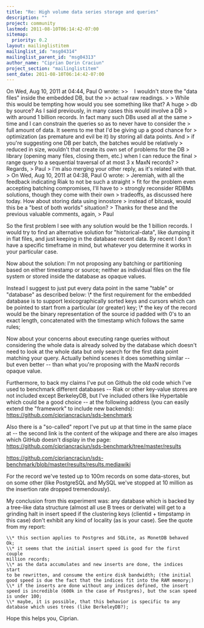 ```yaml
---
title: "Re: High volume data series storage and queries"
description: ""
project: community
lastmod: 2011-08-10T06:14:42-07:00
sitemap:
  priority: 0.2
layout: mailinglistitem
mailinglist_id: "msg04314"
mailinglist_parent_id: "msg04313"
author_name: "Ciprian Dorin Craciun"
project_section: "mailinglistitem"
sent_date: 2011-08-10T06:14:42-07:00
---
```



On Wed, Aug 10, 2011 at 04:44, Paul O  wrote:
&gt;&gt;    I wouldn't store the "data files" inside the embedded DB, but the
&gt;&gt; actual raw readings.
&gt;
&gt; While this would be tempting how would you see something like that? A huge
&gt; db by source? As I said previously, in many cases this would involve a DB
&gt; with around 1 billion records. In fact many such DBs used all at the same
&gt; time and I can constrain the queries so as to never have to consider the
&gt; full amount of data. It seems to me that I'd be giving up a good chance for
&gt; optimization (as premature and evil be it) by storing all data points. And
&gt; if you're suggesting one DB per batch, the batches would be relatively
&gt; reduced in size, wouldn't that create its own set of problems for the DB
&gt; library (opening many files, closing them, etc.) when I can reduce the final
&gt; range query to a sequential traversal of at most 3 x MaxN records?
&gt; Regards,
&gt; Paul
&gt;
 I'm also merging your other reply, as it's related with that.
&gt;
On Wed, Aug 10, 2011 at 04:38, Paul O  wrote:
&gt; Jeremiah, with all the feedback indicating Riak to not be such a straight
&gt; fit for the problem even accepting batching compromises, I'll have to
&gt; strongly reconsider RDBMs solutions, though they come with their own
&gt; tradeoffs, as discussed here today. How about storing data using innostore
&gt; instead of bitcask, would this be a "best of both worlds" situation?
&gt; Thanks for these and the previous valuable comments, again,
&gt; Paul


 So the first problem I see with any solution would be the 1
billion records. I would try to find an alternative solution for
"historical-data", like dumping it in flat files, and just keeping in
the database recent data. By recent I don't have a specific timeframe
in mind, but whatever you determine it works in your particular case.

 Now about the solution: I'm not proposing any batching or
partitioning based on either timestamp or source; neither as
individual files on the file system or stored inside the database as
opaque values.

 Instead I suggest to just put every data point in the same "table"
or "database" as described below:
 \\* the first requirement for the embedded database is to support
lexicographically sorted keys and cursors which can be pointed to
start from a particular (or greater) key;
 \\* the key of the record would be the binary representation of the
source id padded with 0's to an exact length, concatenated with the
timestamp which follows the same rules;

 Now about your concerns about executing range queries without
considering the whole data is already solved by the database which
doesn't need to look at the whole data but only search for the first
data point matching your query. Actually behind scenes it does
something similar -- but even better -- than what you're proposing
with the MaxN records opaque value.

 Furthermore, to back my claims I've put on Github the old code
which I've used to benchmark different databases -- Riak or other
key-value stores are not included except BerkeleyDB, but I've included
others like Hypertable which could be a good choice -- at the
following address (you can easily extend the "framework" to include
new backends):
 https://github.com/cipriancraciun/sds-benchmark

 Also there is a "so-called" report I've put up at that time in the
same place at -- the second link is the content of the wkipage and
there are also images which GitHub doesn't display in the page:
 https://github.com/cipriancraciun/sds-benchmark/tree/master/results
 
https://github.com/cipriancraciun/sds-benchmark/blob/master/results/results.mediawiki

 For the record we've tested up to 100m records on some
data-stores, but on some other (like PostgreSQL and MySQL we've
stopped at 10 million as the insertion rate dropped tremendously).

 My conclusion from this experiment was: any database which is
backed by a tree-like data structure (almost all use B trees or
derivate) will get to a grinding halt in insert speed if the
clustering keys (clientid + timpstamp in this case) don't exhibit any
kind of locality (as is your case). See the quote from my report:
~~~~
\\* this section applies to Postgres and SQLite, as MonetDB behaved Ok;
\\* it seems that the initial insert speed is good for the first couple
million records;
\\* as the data accumulates and new inserts are done, the indices start
to be rewritten, and consume the entire disk bandwidth; (the initial
good speed is due the fact that the indices fit into the RAM memory;)
\\* if the inserts are done without any indices defined, the insert
speed is incredible (600k in the case of Postgres), but the scan speed
is under 100;
\\* maybe, it is possible, that this behavior is specific to any
database which uses trees (like BerkeleyDB?);
~~~~

 Hope this helps you,
 Ciprian.

